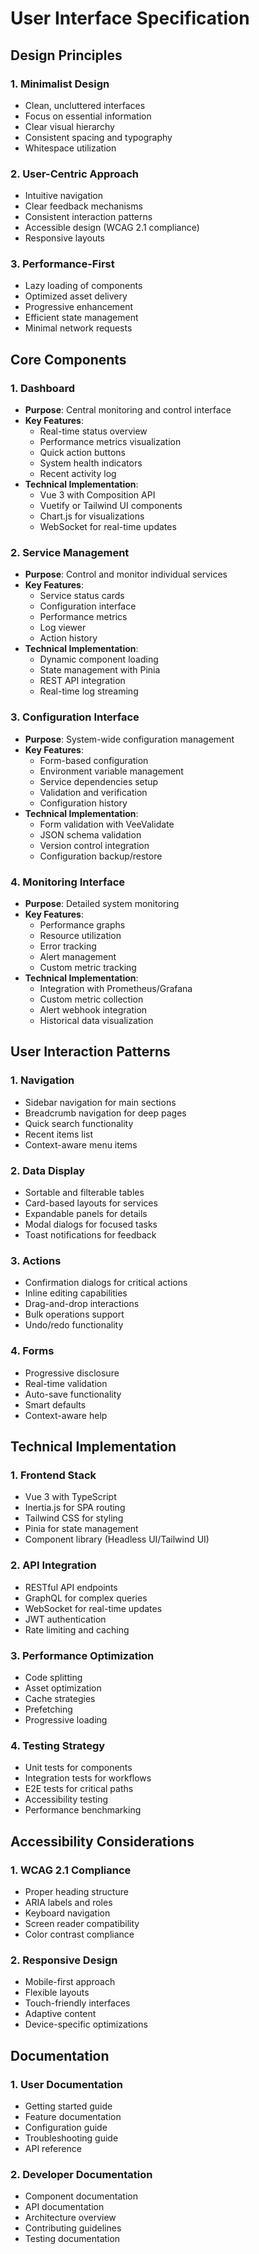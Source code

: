 # User Interface Specification

## Design Principles

### 1. Minimalist Design
- Clean, uncluttered interfaces
- Focus on essential information
- Clear visual hierarchy
- Consistent spacing and typography
- Whitespace utilization

### 2. User-Centric Approach
- Intuitive navigation
- Clear feedback mechanisms
- Consistent interaction patterns
- Accessible design (WCAG 2.1 compliance)
- Responsive layouts

### 3. Performance-First
- Lazy loading of components
- Optimized asset delivery
- Progressive enhancement
- Efficient state management
- Minimal network requests

## Core Components

### 1. Dashboard
- **Purpose**: Central monitoring and control interface
- **Key Features**:
  - Real-time status overview
  - Performance metrics visualization
  - Quick action buttons
  - System health indicators
  - Recent activity log
- **Technical Implementation**:
  - Vue 3 with Composition API
  - Vuetify or Tailwind UI components
  - Chart.js for visualizations
  - WebSocket for real-time updates

### 2. Service Management
- **Purpose**: Control and monitor individual services
- **Key Features**:
  - Service status cards
  - Configuration interface
  - Performance metrics
  - Log viewer
  - Action history
- **Technical Implementation**:
  - Dynamic component loading
  - State management with Pinia
  - REST API integration
  - Real-time log streaming

### 3. Configuration Interface
- **Purpose**: System-wide configuration management
- **Key Features**:
  - Form-based configuration
  - Environment variable management
  - Service dependencies setup
  - Validation and verification
  - Configuration history
- **Technical Implementation**:
  - Form validation with VeeValidate
  - JSON schema validation
  - Version control integration
  - Configuration backup/restore

### 4. Monitoring Interface
- **Purpose**: Detailed system monitoring
- **Key Features**:
  - Performance graphs
  - Resource utilization
  - Error tracking
  - Alert management
  - Custom metric tracking
- **Technical Implementation**:
  - Integration with Prometheus/Grafana
  - Custom metric collection
  - Alert webhook integration
  - Historical data visualization

## User Interaction Patterns

### 1. Navigation
- Sidebar navigation for main sections
- Breadcrumb navigation for deep pages
- Quick search functionality
- Recent items list
- Context-aware menu items

### 2. Data Display
- Sortable and filterable tables
- Card-based layouts for services
- Expandable panels for details
- Modal dialogs for focused tasks
- Toast notifications for feedback

### 3. Actions
- Confirmation dialogs for critical actions
- Inline editing capabilities
- Drag-and-drop interactions
- Bulk operations support
- Undo/redo functionality

### 4. Forms
- Progressive disclosure
- Real-time validation
- Auto-save functionality
- Smart defaults
- Context-aware help

## Technical Implementation

### 1. Frontend Stack
- Vue 3 with TypeScript
- Inertia.js for SPA routing
- Tailwind CSS for styling
- Pinia for state management
- Component library (Headless UI/Tailwind UI)

### 2. API Integration
- RESTful API endpoints
- GraphQL for complex queries
- WebSocket for real-time updates
- JWT authentication
- Rate limiting and caching

### 3. Performance Optimization
- Code splitting
- Asset optimization
- Cache strategies
- Prefetching
- Progressive loading

### 4. Testing Strategy
- Unit tests for components
- Integration tests for workflows
- E2E tests for critical paths
- Accessibility testing
- Performance benchmarking

## Accessibility Considerations

### 1. WCAG 2.1 Compliance
- Proper heading structure
- ARIA labels and roles
- Keyboard navigation
- Screen reader compatibility
- Color contrast compliance

### 2. Responsive Design
- Mobile-first approach
- Flexible layouts
- Touch-friendly interfaces
- Adaptive content
- Device-specific optimizations

## Documentation

### 1. User Documentation
- Getting started guide
- Feature documentation
- Configuration guide
- Troubleshooting guide
- API reference

### 2. Developer Documentation
- Component documentation
- API documentation
- Architecture overview
- Contributing guidelines
- Testing documentation 